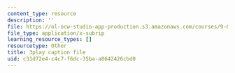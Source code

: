 ```yaml
---
content_type: resource
description: ''
file: https://ol-ocw-studio-app-production.s3.amazonaws.com/courses/9-00sc-introduction-to-psychology-fall-2011/c31d72e4c4c7f6dc35baa8642426cbd0_Qw4SkvZ03cc.srt
file_type: application/x-subrip
learning_resource_types: []
resourcetype: Other
title: 3play caption file
uid: c31d72e4-c4c7-f6dc-35ba-a8642426cbd0
---
```

